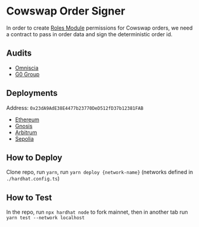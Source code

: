 # Cowswap Order Signer

In order to create [Roles Module](https://github.com/gnosis/zodiac-modifier-roles) permissions for Cowswap orders, we need a contract to pass in order data and sign the deterministic order id.

## Audits

- [Omniscia](https://omniscia.io/reports/gnosis-guild-cow-order-signer-654ca7b04ca7a30019c86b95/)
- [G0 Group](https://github.com/g0-group/Audits/blob/master/CowswapOrderSignerDec2023.pdf)

## Deployments

Address: `0x23dA9AdE38E4477b23770DeD512fD37b12381FAB`

- [Ethereum](https://etherscan.io/address/0x23dA9AdE38E4477b23770DeD512fD37b12381FAB)
- [Gnosis](https://gnosisscan.io/address/0x23dA9AdE38E4477b23770DeD512fD37b12381FAB)
- [Arbitrum](https://arbiscan.io/address/0x23da9ade38e4477b23770ded512fd37b12381fab)
- [Sepolia](https://sepolia.etherscan.io/address/0x23dA9AdE38E4477b23770DeD512fD37b12381FAB)

## How to Deploy

Clone repo, run `yarn`, run `yarn deploy {network-name}` (networks defined in `./hardhat.config.ts`)

## How to Test

In the repo, run `npx hardhat node` to fork mainnet, then in another tab run `yarn test --network localhost`
